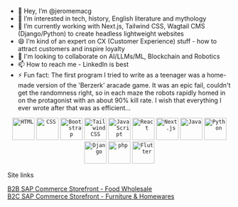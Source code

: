 - 👋 Hey, I’m @jeromemacg
- 👀 I’m interested in tech, history, English literature and mythology
- 🌱 I’m currently working with Next.js, Tailwind CSS, Wagtail CMS (Django/Python) to create headless lightweight websites
- 😄 I’m kind of an expert on CX (Customer Experience) stuff - how to attract customers and inspire loyalty
- 💞️ I'm looking to collaborate on AI/LLMs/ML, Blockchain and Robotics
- 📫 How to reach me - LinkedIn is best
- ⚡ Fun fact: The first program I tried to write as a teenager was a home-made version of the 'Berzerk' aracade game. It was an epic fail, couldn't get the randomness right, so in each maze the robots rapidly homed in on the protagonist with an about 90% kill rate. I wish that everything I ever wrote after that was as efficient...

<!-- Code I know and love -->

<div align="center">
	<code><img width="50" src="https://raw.githubusercontent.com/marwin1991/profile-technology-icons/refs/heads/main/icons/html.png" alt="HTML" title="HTML"/></code>
	<code><img width="50" src="https://raw.githubusercontent.com/marwin1991/profile-technology-icons/refs/heads/main/icons/css.png" alt="CSS" title="CSS"/></code>
	<code><img width="50" src="https://raw.githubusercontent.com/marwin1991/profile-technology-icons/refs/heads/main/icons/bootstrap.png" alt="Bootstrap" title="Bootstrap"/></code>
	<code><img width="50" src="https://raw.githubusercontent.com/marwin1991/profile-technology-icons/refs/heads/main/icons/tailwind_css.png" alt="Tailwind CSS" title="Tailwind CSS"/></code>
	<code><img width="50" src="https://raw.githubusercontent.com/marwin1991/profile-technology-icons/refs/heads/main/icons/javascript.png" alt="JavaScript" title="JavaScript"/></code>
	<code><img width="50" src="https://raw.githubusercontent.com/marwin1991/profile-technology-icons/refs/heads/main/icons/react.png" alt="React" title="React"/></code>
	<code><img width="50" src="https://raw.githubusercontent.com/marwin1991/profile-technology-icons/refs/heads/main/icons/next_js.png" alt="Next.js" title="Next.js"/></code>
	<code><img width="50" src="https://raw.githubusercontent.com/marwin1991/profile-technology-icons/refs/heads/main/icons/java.png" alt="Java" title="Java"/></code>
	<code><img width="50" src="https://raw.githubusercontent.com/marwin1991/profile-technology-icons/refs/heads/main/icons/python.png" alt="Python" title="Python"/></code>
	<code><img width="50" src="https://raw.githubusercontent.com/marwin1991/profile-technology-icons/refs/heads/main/icons/django.png" alt="Django" title="Django"/></code>
	<code><img width="50" src="https://raw.githubusercontent.com/marwin1991/profile-technology-icons/refs/heads/main/icons/php.png" alt="php" title="php"/></code>
	<code><img width="50" src="https://raw.githubusercontent.com/marwin1991/profile-technology-icons/refs/heads/main/icons/flutter.png" alt="Flutter" title="Flutter"/></code>
</div>
<!---
jeromemacg/jeromemacg is a ✨ special ✨ repository because its `README.md` (this file) appears on your GitHub profile.
You can click the Preview link to take a look at your changes.
--->
<div>
	<p></p>
	<!--- site links to old builds and platforms, mostly SAP Commerce. Will add more later when I have time. --->
<p>Site links</p>
</div>
<div>
<a href="https://farm2fork.techwave.hu/en/USD/" target="_blank" >B2B SAP Commerce Storefront - Food Wholesale</a>
</div>
<div>
<a href="https://thehomestore.techwave.hu/" target="_blank" >B2C SAP Commerce Storefront - Furniture & Homewares</a>
</div>

